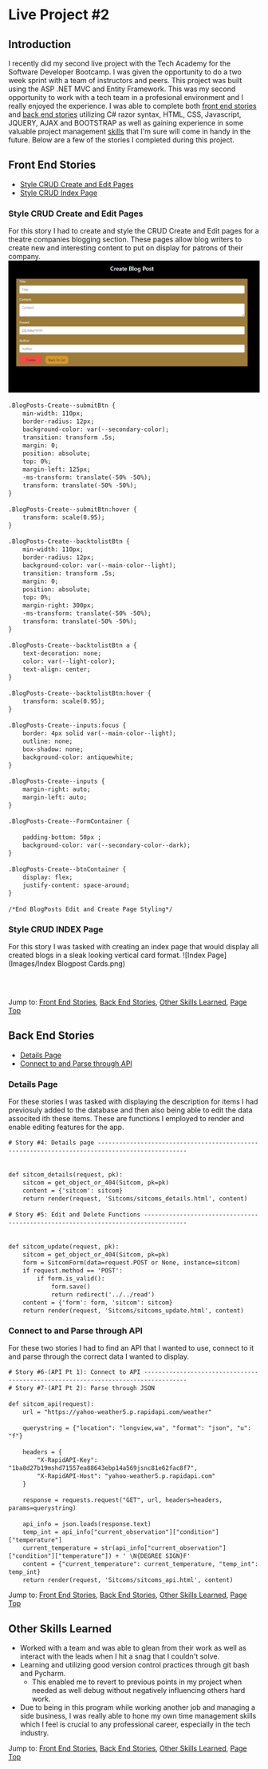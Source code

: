 # Live Project #2
## Introduction
I recently did my second live project with the Tech Academy for the Software Developer Bootcamp. I was given the opportunity to do a two week sprint with a team of instructors and peers. This project was built using the ASP .NET MVC and Entity Framework. This was my second opportunity to work with a tech team in a profesional environment and I really enjoyed the experience. I was able to complete both [front end stories](#front-end-stories) and [back end stories](#back-end-stories) utilizing C# razor syntax, HTML, CSS, Javascript, JQUERY, AJAX and BOOTSTRAP as well as gaining experience in some valuable project management [skills](#other-skills-learned) that I'm sure will come in handy in the future. Below are a few of the stories I completed during this project.

## Front End Stories
  - [Style CRUD Create and Edit Pages](#style-crud-create-and-edit-pages)
  - [Style CRUD Index Page](#style-crud-index-page)

### Style CRUD Create and Edit Pages
For this story I had to create and style the CRUD Create and Edit pages for a theatre companies blogging section. These pages allow blog writers to create new and interesting content to put on display for patrons of their company.
![CRUDCreateForm](Images/CreateForm.png)

```
.BlogPosts-Create--submitBtn {
    min-width: 110px;
    border-radius: 12px;
    background-color: var(--secondary-color);
    transition: transform .5s;
    margin: 0;
    position: absolute;
    top: 0%;
    margin-left: 125px;
    -ms-transform: translate(-50% -50%);
    transform: translate(-50% -50%);
}

.BlogPosts-Create--submitBtn:hover {
    transform: scale(0.95);
}

.BlogPosts-Create--backtolistBtn {
    min-width: 110px;
    border-radius: 12px;
    background-color: var(--main-color--light);
    transition: transform .5s;
    margin: 0;
    position: absolute;
    top: 0%;
    margin-right: 300px;
    -ms-transform: translate(-50% -50%);
    transform: translate(-50% -50%);
}

.BlogPosts-Create--backtolistBtn a {
    text-decoration: none;
    color: var(--light-color);
    text-align: center;
}

.BlogPosts-Create--backtolistBtn:hover {
    transform: scale(0.95);
}

.BlogPosts-Create--inputs:focus {
    border: 4px solid var(--main-color--light);
    outline: none;
    box-shadow: none;
    background-color: antiquewhite;
}

.BlogPosts-Create--inputs {
    margin-right: auto;
    margin-left: auto;
}

.BlogPosts-Create--FormContainer {

    padding-bottom: 50px ;
    background-color: var(--secondary-color--dark); 
}

.BlogPosts-Create--btnContainer {
    display: flex;
    justify-content: space-around;
}

/*End BlogPosts Edit and Create Page Styling*/

```

### Style CRUD INDEX Page
For this story I was tasked with creating an index page that would display all created blogs in a sleak looking vertical card format.
![Index Page](Images/Index Blogpost Cards.png)
```



```
Jump to: [Front End Stories](#front-end-stories), [Back End Stories](#back-end-stories), [Other Skills Learned](#other-skills-learned), [Page Top](#introduction)

## Back End Stories
  - [Details Page](#details-page)
  - [Connect to and Parse through API](#connect-to-and-parse-through-api)

### Details Page
For these stories I was tasked with displaying the description for items I had previosuly added to the database and then also being able to edit the data associted ith these items. These are functions I employed to render and enable editing features for the app.
```
# Story #4: Details page -----------------------------------------------------------------------------------------------


def sitcom_details(request, pk):
    sitcom = get_object_or_404(Sitcom, pk=pk)
    content = {'sitcom': sitcom}
    return render(request, 'Sitcoms/sitcoms_details.html', content)

# Story #5: Edit and Delete Functions ----------------------------------------------------------------------------------


def sitcom_update(request, pk):
    sitcom = get_object_or_404(Sitcom, pk=pk)
    form = SitcomForm(data=request.POST or None, instance=sitcom)
    if request.method == 'POST':
        if form.is_valid():
            form.save()
            return redirect('../../read')
    content = {'form': form, 'sitcom': sitcom}
    return render(request, 'Sitcoms/sitcoms_update.html', content)
```
### Connect to and Parse through API
For these two stories I had to find an API that I wanted to use, connect to it and parse through the correct data I wanted to display.

```
# Story #6-(API Pt 1): Connect to API ----------------------------------------------------------------------------------
# Story #7-(API Pt 2): Parse through JSON

def sitcom_api(request):
    url = "https://yahoo-weather5.p.rapidapi.com/weather"

    querystring = {"location": "longview,wa", "format": "json", "u": "f"}

    headers = {
        "X-RapidAPI-Key": "1ba8d27b19mshd71557ea88643ebp14a569jsnc81e62fac8f7",
        "X-RapidAPI-Host": "yahoo-weather5.p.rapidapi.com"
    }

    response = requests.request("GET", url, headers=headers, params=querystring)

    api_info = json.loads(response.text)
    temp_int = api_info["current_observation"]["condition"]["temperature"]
    current_temperature = str(api_info["current_observation"]["condition"]["temperature"]) + ' \N{DEGREE SIGN}F'
    content = {"current_temperature": current_temperature, "temp_int": temp_int}
    return render(request, 'Sitcoms/sitcoms_api.html', content)
```
Jump to: [Front End Stories](#front-end-stories), [Back End Stories](#back-end-stories), [Other Skills Learned](#other-skills-learned), [Page Top](#introduction)
## Other Skills Learned
 - Worked with a team and was able to glean from their work as well as interact with the leads when I hit a snag that I couldn't solve.
 - Learning and utilizing good version control practices through git bash and Pycharm. 
 	- This enabled me to revert to previous points in my project when needed as well debug without negatively influencing others hard work.
 - Due to being in this program while working another job and managing a side business, I was really able to hone my own time management skills which I feel is crucial to any professional career, especially in the tech industry.

Jump to: [Front End Stories](#front-end-stories), [Back End Stories](#back-end-stories), [Other Skills Learned](#other-skills-learned), [Page Top](#introduction)
